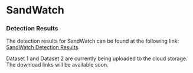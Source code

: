 # SandWatch

### Detection Results 

The detection results for SandWatch can be found at the following link: [SandWatch Detection Results](https://drive.google.com/file/d/1jsU1yjbvAknCzfl0OEYflem8qm7Vsgbi/view?usp=sharing).

Dataset 1 and Dataset 2 are currently being uploaded to the cloud storage. The download links will be available soon.

